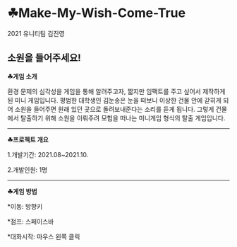 # ☘Make-My-Wish-Come-True
2021 유니티팀 김진영


소원을 들어주세요!
---
**☘게임 소개** 

환경 문제의 심각성을 게임을 통해 알려주고자, 짧지만 임팩트를 주고 싶어서 제작하게 된 미니 게임입니다. 평범한 대학생인 김눈송은 눈을 떠보니 이상한 건물 안에 갇히게 되어 소원을 들어주면 원래 있던 곳으로 돌려보내준다는 소리를 듣게 됩니다. 그렇게 건물에서 탈출하기 위해 소원을 이뤄주려 모험을 떠나는 미니게임 형식의 탈출 게임입니다. 

---
**☘프로젝트 개요**

1.개발기간: 2021.08~2021.10.

2.개발인원: 1명 

---
**☘게임 방법**

*이동: 방향키 

*점프: 스페이스바

*대화시작: 마우스 왼쪽 클릭
